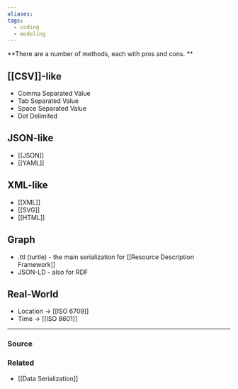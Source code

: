 ```yaml
---
aliases: 
tags:
  - coding
  - modeling
---
```

**There are a number of methods, each with pros and cons. **

## [[CSV]]-like

- Comma Separated Value
- Tab Separated Value
- Space Separated Value
- Dot Delimited

## JSON-like

- [[JSON]]
- [[YAML]]

## XML-like

- [[XML]]
- [[SVG]]
- [[HTML]]

## Graph

- .ttl (turtle) - the main serialization for [[Resource Description Framework]]
- JSON-LD - also for RDF

## Real-World

- Location → [[ISO 6709]]
- Time → [[ISO 8601]]

---

### Source


### Related
- [[Data Serialization]]